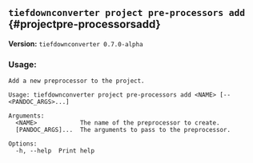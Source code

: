 ## `tiefdownconverter project pre-processors add` {#projectpre-processorsadd}

**Version:** `tiefdownconverter 0.7.0-alpha`

### Usage:
```
Add a new preprocessor to the project.

Usage: tiefdownconverter project pre-processors add <NAME> [-- <PANDOC_ARGS>...]

Arguments:
  <NAME>            The name of the preprocessor to create.
  [PANDOC_ARGS]...  The arguments to pass to the preprocessor.

Options:
  -h, --help  Print help
```

